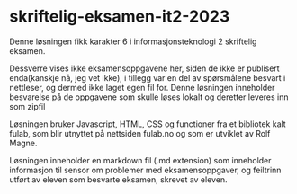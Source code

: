 # skriftelig-eksamen-it2-2023

Denne løsningen fikk karakter 6 i informasjonsteknologi 2 skriftelig eksamen.

Dessverre vises ikke eksamensoppgavene her, siden de ikke er publisert enda(kanskje nå, jeg vet ikke), i tillegg var en del av spørsmålene besvart i nettleser, og dermed ikke laget egen fil for. Denne løsningen inneholder besvarelse på de oppgavene som skulle løses lokalt og deretter leveres inn som zipfil

Løsningen bruker Javascript, HTML, CSS og functioner fra et bibliotek kalt fulab, som blir utnyttet på nettsiden fulab.no og som er utviklet av Rolf Magne. 

Løsningen inneholder en markdown fil (.md extension) som inneholder informasjon til sensor om problemer med eksamensoppgaver, og feiltrinn utført av eleven som besvarte eksamen, skrevet av eleven.
